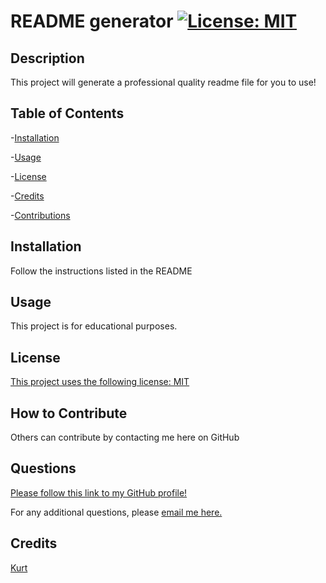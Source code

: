 # README generator [![License: MIT](https://img.shields.io/badge/License-MIT-yellow.svg)](https://opensource.org/licenses/MIT)
  
  ## Description
  
  This project will generate a professional quality readme file for you to use!
  
  ## Table of Contents
  
  -[Installation](#installation)
  
  -[Usage](#usage)
  
  -[License](#license)
  
  -[Credits](#credits)
  
  -[Contributions](#how-to-contribute)
  
  ## Installation
  
  Follow the instructions listed in the README
  
  ## Usage
  
  This project is for educational purposes.

  

## License

[This project uses the following license: MIT](https://opensource.org/licenses/MIT)



  ## How to Contribute
  
  Others can contribute by contacting me here on GitHub

  ## Questions

  [Please follow this link to my GitHub profile!](https://github.com/kurtriecken)

  For any additional questions, please [email me here.](mailto:kurt.riecken@gmail.com)

  ## Credits
  
  [Kurt](kurtriecken)
